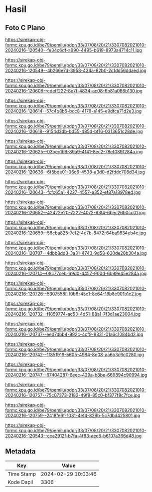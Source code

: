 # Hasil

## Foto C Plano

https://sirekap-obj-formc.kpu.go.id/be79/pemilu/pdpr/33/07/08/20/21/3307082021010-20240216-120540--fe34c6df-a990-4495-b619-8973a4714c11.jpg

https://sirekap-obj-formc.kpu.go.id/be79/pemilu/pdpr/33/07/08/20/21/3307082021010-20240216-120549--4b266e7d-3953-434a-82b0-2c1dd56ddaed.jpg

https://sirekap-obj-formc.kpu.go.id/be79/pemilu/pdpr/33/07/08/20/21/3307082021010-20240216-120606--cdeff222-8e7f-4834-ac08-6b81a086b130.jpg

https://sirekap-obj-formc.kpu.go.id/be79/pemilu/pdpr/33/07/08/20/21/3307082021010-20240216-120614--57c4b8b5-bdc8-4178-a145-e9dfca71d2e3.jpg

https://sirekap-obj-formc.kpu.go.id/be79/pemilu/pdpr/33/07/08/20/21/3307082021010-20240216-120618--9154d3db-bd55-485d-bf16-0313651c28de.jpg

https://sirekap-obj-formc.kpu.go.id/be79/pemilu/pdpr/33/07/08/20/21/3307082021010-20240216-120625--03bec1b6-89a9-4141-8ec2-78ef0891284a.jpg

https://sirekap-obj-formc.kpu.go.id/be79/pemilu/pdpr/33/07/08/20/21/3307082021010-20240216-120636--6f5bde01-06c6-4538-a3d0-d2fddc708d34.jpg

https://sirekap-obj-formc.kpu.go.id/be79/pemilu/pdpr/33/07/08/20/21/3307082021010-20240216-120643--fcfc65a1-4227-4557-a352-ef87a18978ed.jpg

https://sirekap-obj-formc.kpu.go.id/be79/pemilu/pdpr/33/07/08/20/21/3307082021010-20240216-120652--42422e20-7222-4072-83f4-6bec26b0cc01.jpg

https://sirekap-obj-formc.kpu.go.id/be79/pemilu/pdpr/33/07/08/20/21/3307082021010-20240216-120659--58cba825-7ef2-4e7b-8472-64ba9834eb4c.jpg

https://sirekap-obj-formc.kpu.go.id/be79/pemilu/pdpr/33/07/08/20/21/3307082021010-20240216-120707--4dbb8dd3-3a31-4743-9d58-630de28b304a.jpg

https://sirekap-obj-formc.kpu.go.id/be79/pemilu/pdpr/33/07/08/20/21/3307082021010-20240216-120714--08c77ceb-69d0-4457-900d-6b99e45e284a.jpg

https://sirekap-obj-formc.kpu.go.id/be79/pemilu/pdpr/33/07/08/20/21/3307082021010-20240216-120726--5307558f-f0b6-45e1-8c64-16b8e901b1e2.jpg

https://sirekap-obj-formc.kpu.go.id/be79/pemilu/pdpr/33/07/08/20/21/3307082021010-20240216-120732--f1859774-ac53-4d51-88a1-7f3d1ae23004.jpg

https://sirekap-obj-formc.kpu.go.id/be79/pemilu/pdpr/33/07/08/20/21/3307082021010-20240216-120737--eed7dbb4-992c-4cf9-8331-01a6c1084bd2.jpg

https://sirekap-obj-formc.kpu.go.id/be79/pemilu/pdpr/33/07/08/20/21/3307082021010-20240216-120742--1f851919-5605-4984-8d08-aa6b3c6c0280.jpg

https://sirekap-obj-formc.kpu.go.id/be79/pemilu/pdpr/33/07/08/20/21/3307082021010-20240216-120747--67404287-6eec-429a-b8be-669894c90994.jpg

https://sirekap-obj-formc.kpu.go.id/be79/pemilu/pdpr/33/07/08/20/21/3307082021010-20240216-120757--75c07373-2182-49f8-85c0-bf377f8c7fce.jpg

https://sirekap-obj-formc.kpu.go.id/be79/pemilu/pdpr/33/07/08/20/21/3307082021010-20240216-120759--2418fe6f-1031-4ef4-829b-5c7dbd425801.jpg

https://sirekap-obj-formc.kpu.go.id/be79/pemilu/pdpr/33/07/08/20/21/3307082021010-20240216-120543--cca2912f-b7fa-4f83-aec6-b6107a366d48.jpg


## Metadata

| Key        | Value               |
| ---------- | ------------------- |
| Time Stamp | 2024-02-29 10:03:46 |
| Kode Dapil | 3306                |



